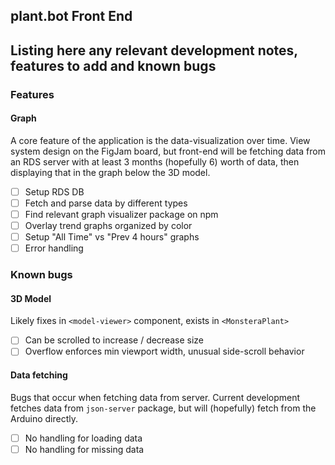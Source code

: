 ## plant.bot Front End

Listing here any relevant development notes, features to add and known bugs
-----

### Features
#### Graph
A core feature of the application is the data-visualization over time. View system design on the FigJam board, but front-end will be fetching data from an RDS server with at least 3 months (hopefully 6) worth of data, then displaying that in the graph below the 3D model.
- [ ] Setup RDS DB
- [ ] Fetch and parse data by different types
- [ ] Find relevant graph visualizer package on npm
- [ ] Overlay trend graphs organized by color
- [ ] Setup "All Time" vs "Prev 4 hours" graphs
- [ ] Error handling

### Known bugs
#### 3D Model
Likely fixes in `<model-viewer>` component, exists in `<MonsteraPlant>`
- [ ] Can be scrolled to increase / decrease size
- [ ] Overflow enforces min viewport width, unusual side-scroll behavior

#### Data fetching
Bugs that occur when fetching data from server. Current development fetches data from `json-server` package, but will (hopefully) fetch from the Arduino directly.
- [ ] No handling for loading data
- [ ] No handling for missing data